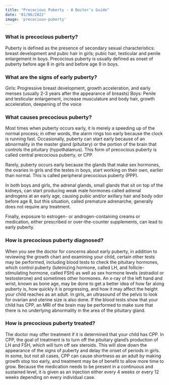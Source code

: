 ```yaml
---
title: "Precocious Puberty - A Doctor's Guide"
date: '01/06/2022'
image: 'precocious-puberty'
---
```

###  What is precocious puberty?
Puberty is defined as the presence of secondary sexual characteristics: breast development and pubic hair in girls; pubic hair, testicular and penile enlargement in boys. Precocious puberty is usually defined as onset of puberty before age 8 in girls and before age 9 in boys.

### What are the signs of early puberty?
Girls: Progressive breast development, growth acceleration, and early menses (usually 2-3 years after the appearance of breasts)
Boys: Penile and testicular enlargement, increase musculature and body hair, growth acceleration, deepening of the voice

### What causes precocious puberty?
Most times when puberty occurs early, it is merely a speeding up of the normal process; in other words, the alarm rings too early because the clock is running fast. Occasionally, puberty can start early because of an abnormality in the master gland (pituitary) or the portion of the
brain that controls the pituitary (hypothalamus). This form of precocious puberty is called central precocious puberty, or CPP.

Rarely, puberty occurs early because the glands that make sex hormones, the ovaries in girls and the testes in boys, start working on their own, earlier than normal. This is called peripheral precocious puberty (PPP).

In both boys and girls, the adrenal glands, small glands that sit on top of the kidneys, can start producing weak male hormones called adrenal androgens at an early age, causing pubic and/or axillary hair and body odor before age 8, but this situation, called premature adrenarche, generally does not require any treatment.

Finally, exposure to estrogen- or androgen-containing creams or medication, either prescribed or over-the-counter supplements, can lead to early puberty.

### How is precocious puberty diagnosed?
When you see the doctor for concerns about early puberty, in addition to reviewing the growth chart and examining your child, certain other tests may be performed, including blood tests to check the pituitary hormones, which control puberty (luteinizing hormone, called LH, and follicle-stimulating hormone, called FSH) as well as sex hormone levels (estradiol or testosterone) and sometimes other hormones. An x-ray of the left hand and wrist, known as bone age, may be done to get a better idea of how far along puberty is, how quickly it is progressing, and how it may affect the height your child reaches as an adult. In girls, an
ultrasound of the pelvis to look for ovarian and uterine size is also done. If the blood tests show that your child has CPP, an MRI of the brain may be performed to make sure that there is no underlying abnormality in the area of the pituitary gland.

### How is precocious puberty treated?
The doctor may offer treatment if it is determined that your child has CPP. In CPP, the goal of treatment is to turn off the pituitary gland’s production of LH and FSH, which will turn off sex steroids. This will slow down the appearance of the signs of puberty and delay the onset of periods in girls. In some, but not all cases, CPP can cause shortness as an adult by making growth stop too early, and treatment may be of benefit to allow more time to grow. Because the medication needs to be present in a continuous and sustained level, it is given as an injection either every 4 weeks or every 12 weeks depending on every individual case.
